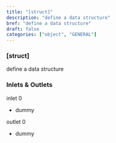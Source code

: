 ```yaml
---
title: "[struct]"
description: "define a data structure"
bref: "define a data structure"
draft: false
categories: ["object", "GENERAL"]
---
```


### [struct]

define a data structure

### Inlets & Outlets

inlet 0

 - dummy

outlet 0

 - dummy
 
